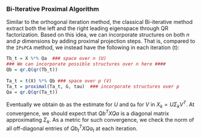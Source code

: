 ### Bi-Iterative Proximal Algorithm
Similar to the orthogonal iteration method, the classical Bi-iterative method extract both the left and the right leading eigenspace through QR factorization. Based on this idea, we can incorporate structures on both $n$ and $p$ dimensions by adding proximal projection steps. That is, compared to the `IPsPCA` method, we instead have the following in each iteration (t):
```r
Tb_t = X %*% Qa  ### space over n (U)
### We can incorporate possible structures over n here ####
Qb = qr.Q(qr(Tb_t))  
    
Ta_t = t(X) %*% Qb ### space over p (V)
Ta_t = proximal(Ta_t, G, tau)  ### incorporate structures over p
Qa = qr.Q(qr(Ta_t))
```
Eventually we obtain `Qb` as the estimate for $U$ and `Qa` for $V$ in $X_k = U\Sigma_kV^T$. At convergence, we should expect that $Qb^T X Qa$ is a diagonal matrix approximating $\Sigma_k$. As a metric for such convergence, we check the norm of all off-diagonal entries of $Qb_t^T X Qa_t$ at each iteration.
